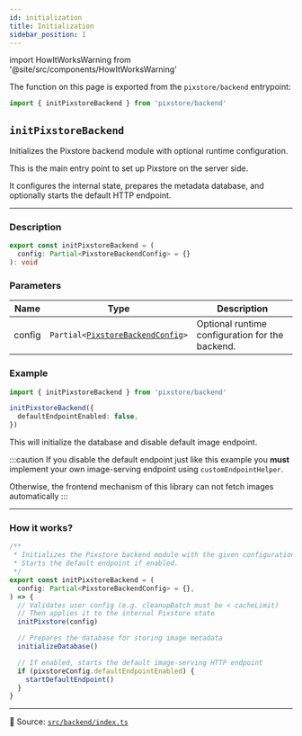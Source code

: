 ```yaml
---
id: initialization
title: Initialization
sidebar_position: 1
---
```


import HowItWorksWarning from '@site/src/components/HowItWorksWarning'

The function on this page is exported from the `pixstore/backend` entrypoint:

```ts
import { initPixstoreBackend } from 'pixstore/backend'
```

## `initPixstoreBackend`

Initializes the Pixstore backend module with optional runtime configuration.

This is the main entry point to set up Pixstore on the server side.

It configures the internal state, prepares the metadata database, and optionally starts the default HTTP endpoint.

---

### Description

```ts
export const initPixstoreBackend = (
  config: Partial<PixstoreBackendConfig> = {}
): void
```

### Parameters

| Name   | Type                                                                   | Description                                     |
| ------ | ---------------------------------------------------------------------- | ----------------------------------------------- |
| config | `Partial<`[`PixstoreBackendConfig`](../types#pixstorebackendconfig)`>` | Optional runtime configuration for the backend. |

### Example

```ts
import { initPixstoreBackend } from 'pixstore/backend'

initPixstoreBackend({
  defaultEndpointEnabled: false,
})
```

This will initialize the database and disable default image endpoint.

:::caution
If you disable the default endpoint just like this example
you **must** implement your own image-serving endpoint using `customEndpointHelper`.

Otherwise, the frontend mechanism of this library can not fetch images automatically
:::

---

### How it works?

<HowItWorksWarning />

```ts
/**
 * Initializes the Pixstore backend module with the given configuration.
 * Starts the default endpoint if enabled.
 */
export const initPixstoreBackend = (
  config: Partial<PixstoreBackendConfig> = {},
) => {
  // Validates user config (e.g. cleanupBatch must be < cacheLimit)
  // Then applies it to the internal Pixstore state
  initPixstore(config)

  // Prepares the database for storing image metadata
  initializeDatabase()

  // If enabled, starts the default image-serving HTTP endpoint
  if (pixstoreConfig.defaultEndpointEnabled) {
    startDefaultEndpoint()
  }
}
```

---

📄 Source: [`src/backend/index.ts`](https://github.com/sDenizOzturk/pixstore/blob/main/src/backend/index.ts)
